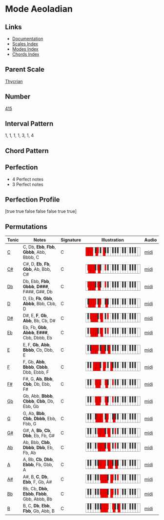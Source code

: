 # Mode Aeoladian

## Links

- [Documentation](README.md)
- [Scales Index](Scales.md)
- [Modes Index](Modes.md)
- [Chords Index](Chords.md)

## Parent Scale

[Thycrian](ScaleThycrian.md)

## Number

[415](https://ianring.com/musictheory/scales/415)

## Interval Pattern

1, 1, 1, 1, 3, 1, 4

## Chord Pattern



## Perfection

- 4 Perfect notes
- 3 Perfect notes

## Perfection Profile

[true true false false false true true]

## Permutations

| Tonic | Notes | Signature | Illustration | Audio |
|-------|-------|-----------|--------------|-------|
| [C](ModeCNaturalAeoladian.md) | C, Db, **Ebb**, **Fbb**, **Gbbb**, Abb, Bbbb, C | C | ![CNaturalAeoladian](ModeCNaturalAeoladian.png) | [midi](https://github.com/edipermadi/music/blob/main/docs/ModeCNaturalAeoladian.mid?raw=true) |
| [C#](ModeCSharpAeoladian.md) | C#, D, **Eb**, **Fb**, **Gbb**, Ab, Bbb, C# | C | ![CSharpAeoladian](ModeCSharpAeoladian.png) | [midi](https://github.com/edipermadi/music/blob/main/docs/ModeCSharpAeoladian.mid?raw=true) |
| [Db](ModeDFlatAeoladian.md) | Db, Ebb, **Fbb**, **Gbbb**, **D###**, F###, G##, Db | C | ![DFlatAeoladian](ModeDFlatAeoladian.png) | [midi](https://github.com/edipermadi/music/blob/main/docs/ModeDFlatAeoladian.mid?raw=true) |
| [D](ModeDNaturalAeoladian.md) | D, Eb, **Fb**, **Gbb**, **Abbb**, Bbb, Cbb, D | C | ![DNaturalAeoladian](ModeDNaturalAeoladian.png) | [midi](https://github.com/edipermadi/music/blob/main/docs/ModeDNaturalAeoladian.mid?raw=true) |
| [D#](ModeDSharpAeoladian.md) | D#, E, **F**, **Gb**, **Abb**, Bb, Cb, D# | C | ![DSharpAeoladian](ModeDSharpAeoladian.png) | [midi](https://github.com/edipermadi/music/blob/main/docs/ModeDSharpAeoladian.mid?raw=true) |
| [Eb](ModeEFlatAeoladian.md) | Eb, Fb, **Gbb**, **Abbb**, **E###**, Cbb, Dbbb, Eb | C | ![EFlatAeoladian](ModeEFlatAeoladian.png) | [midi](https://github.com/edipermadi/music/blob/main/docs/ModeEFlatAeoladian.mid?raw=true) |
| [E](ModeENaturalAeoladian.md) | E, F, **Gb**, **Abb**, **Bbbb**, Cb, Dbb, E | C | ![ENaturalAeoladian](ModeENaturalAeoladian.png) | [midi](https://github.com/edipermadi/music/blob/main/docs/ModeENaturalAeoladian.mid?raw=true) |
| [F](ModeFNaturalAeoladian.md) | F, Gb, **Abb**, **Bbbb**, **Cbbb**, Dbb, Ebbb, F | C | ![FNaturalAeoladian](ModeFNaturalAeoladian.png) | [midi](https://github.com/edipermadi/music/blob/main/docs/ModeFNaturalAeoladian.mid?raw=true) |
| [F#](ModeFSharpAeoladian.md) | F#, G, **Ab**, **Bbb**, **Cbb**, Db, Ebb, F# | C | ![FSharpAeoladian](ModeFSharpAeoladian.png) | [midi](https://github.com/edipermadi/music/blob/main/docs/ModeFSharpAeoladian.mid?raw=true) |
| [Gb](ModeGFlatAeoladian.md) | Gb, Abb, **Bbbb**, **Cbbb**, **Cbb**, Db, Ebb, Gb | C | ![GFlatAeoladian](ModeGFlatAeoladian.png) | [midi](https://github.com/edipermadi/music/blob/main/docs/ModeGFlatAeoladian.mid?raw=true) |
| [G](ModeGNaturalAeoladian.md) | G, Ab, **Bbb**, **Cbb**, **Dbbb**, Ebb, Fbb, G | C | ![GNaturalAeoladian](ModeGNaturalAeoladian.png) | [midi](https://github.com/edipermadi/music/blob/main/docs/ModeGNaturalAeoladian.mid?raw=true) |
| [G#](ModeGSharpAeoladian.md) | G#, A, **Bb**, **Cb**, **Dbb**, Eb, Fb, G# | C | ![GSharpAeoladian](ModeGSharpAeoladian.png) | [midi](https://github.com/edipermadi/music/blob/main/docs/ModeGSharpAeoladian.mid?raw=true) |
| [Ab](ModeAFlatAeoladian.md) | Ab, Bbb, **Cbb**, **Dbbb**, **Dbb**, Eb, Fb, Ab | C | ![AFlatAeoladian](ModeAFlatAeoladian.png) | [midi](https://github.com/edipermadi/music/blob/main/docs/ModeAFlatAeoladian.mid?raw=true) |
| [A](ModeANaturalAeoladian.md) | A, Bb, **Cb**, **Dbb**, **Ebbb**, Fb, Gbb, A | C | ![ANaturalAeoladian](ModeANaturalAeoladian.png) | [midi](https://github.com/edipermadi/music/blob/main/docs/ModeANaturalAeoladian.mid?raw=true) |
| [A#](ModeASharpAeoladian.md) | A#, B, **C**, **Db**, **Ebb**, F, Gb, A# | C | ![ASharpAeoladian](ModeASharpAeoladian.png) | [midi](https://github.com/edipermadi/music/blob/main/docs/ModeASharpAeoladian.mid?raw=true) |
| [Bb](ModeBFlatAeoladian.md) | Bb, Cb, **Dbb**, **Ebbb**, **Fbbb**, Gbb, Abbb, Bb | C | ![BFlatAeoladian](ModeBFlatAeoladian.png) | [midi](https://github.com/edipermadi/music/blob/main/docs/ModeBFlatAeoladian.mid?raw=true) |
| [B](ModeBNaturalAeoladian.md) | B, C, **Db**, **Ebb**, **Fbb**, Gb, Abb, B | C | ![BNaturalAeoladian](ModeBNaturalAeoladian.png) | [midi](https://github.com/edipermadi/music/blob/main/docs/ModeBNaturalAeoladian.mid?raw=true) |
